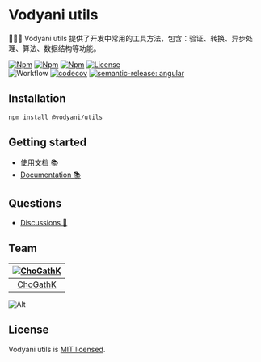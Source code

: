# Vodyani utils

🏃🏻‍♀️ Vodyani utils 提供了开发中常用的工具方法，包含：验证、转换、异步处理、算法、数据结构等功能。

[![Npm](https://img.shields.io/npm/v/@vodyani/utils/latest.svg)](https://www.npmjs.com/package/@vodyani/utils)
[![Npm](https://img.shields.io/npm/v/@vodyani/utils/beta.svg)](https://www.npmjs.com/package/@vodyani/utils)
[![Npm](https://img.shields.io/npm/dm/@vodyani/utils)](https://www.npmjs.com/package/@vodyani/utils)
[![License](https://img.shields.io/github/license/vodyani/utils)](LICENSE)
<br>
![Workflow](https://github.com/vodyani/utils/actions/workflows/release.yml/badge.svg)
[![codecov](https://codecov.io/gh/vodyani/utils/branch/master/graph/badge.svg?token=CI3WEJUN6L)](https://codecov.io/gh/vodyani/utils)
[![semantic-release: angular](https://img.shields.io/badge/semantic--release-angular-e10079?logo=semantic-release)](https://github.com/semantic-release/semantic-release)

## Installation

```sh
npm install @vodyani/utils
```

## Getting started

- [使用文档 📚](https://vodyani.netlify.app/docs/other/utils)
- [Documentation 📚](https://vodyani.netlify.app/en/docs/other/utils)

## Questions

- [Discussions 🧐](https://github.com/vodyani/utils/discussions)

## Team

|[![ChoGathK](https://github.com/chogathK.png?size=100)](https://github.com/chogathK)|
|:-:|
|[ChoGathK](https://github.com/chogathK)|

![Alt](https://repobeats.axiom.co/api/embed/1e23cf3a598d3f75555c9bccab6664de44857ab3.svg "Repobeats analytics image")

## License

Vodyani utils is [MIT licensed](LICENSE).
